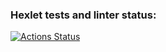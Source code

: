### Hexlet tests and linter status:
[![Actions Status](https://github.com/Nikolaevaanneta/layout-designer-project-lvl1/workflows/hexlet-check/badge.svg)](https://github.com/Nikolaevaanneta/layout-designer-project-lvl1/actions)